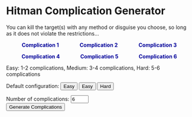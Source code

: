 <style>
.complication-list {
	display: flex;
	flex-direction: row;
	justify-content: space-around;
	margin: 1em;
}
.complication-list>* {
	padding: 0 15px;
	font-weight: bold;
	color: #000099;
}
</style>

<h1>Hitman Complication Generator</h1>

<p>You can kill the target(s) with any method or disguise you choose, so long as it does not violate the restrictions...</p>

<div class="complication-list">
	<div id="complication1">Complication 1</div>
	<div id="complication2">Complication 2</div>
	<div id="complication3">Complication 3</div>
</div>

<div class="complication-list">
	<div id="complication4">Complication 4</div>
	<div id="complication5">Complication 5</div>
	<div id="complication6">Complication 6</div>
</div>

<p>Easy: 1-2 complications, Medium: 3-4 complications, Hard: 5-6 complications</p>

Default configuration: <button id="easy" onclick="setComplicationCount(2)">Easy</button> <button id="medium" onclick="setComplicationCount(4)">Easy</button> <button id="hard" onclick="setComplicationCount(6)">Hard</button>

Number of complications: <input id="complicationCount" type="number" value="6" min="1" max="6" onchange="generate()"><br>
<button onclick="generate()">Generate Complications</button>


<script>
const complications = [
	'Default Loadout (ICA19, Fibre Wire, Coins)',
	'Default Start',
	'Disguise Start Only',
	'Suit Start Only',
	'Suit Only',
	'Free Disguises Only',
	'No Free Disguises (disguise start ok)',
	'No KOs',
	'No Target KOs (live kills only)',
	'No Shooting',
	'No Emetics',
	'No Dart Guns',
	'No Falling Objects',
	'No Propane',
	'No Silenced Guns',
	'No Body Dumping',
	'No Explosions',
	'No Ladder or Pipe Climbing (vaulting, ledge shimmy etc. is ok)',
	'No Item Throwing',
	'No Tasers or EMP',
	'Loadout: Explosive Items Only (weapon slot still allowed)',
	'Loadout: \'Legal\' Items Only',
];
const complicationEls = [
	document.getElementById('complication1'),
	document.getElementById('complication2'),
	document.getElementById('complication3'),
	document.getElementById('complication4'),
	document.getElementById('complication5'),
	document.getElementById('complication6'),
];

function getRandomComplication() {
	return complications[Math.floor(Math.random() * complications.length)];
}

function generate() {
	const count = getComplicationCount();
	const choices = complications;
	const picks = complications
		.map((value) => ({ value, sort: Math.random() }))
		.sort((a, b) => a.sort - b.sort)
		.map(({ value }) => value)
		.slice(0, count);
	
	for (let i = 0; i < picks.length; ++i) {
		complicationEls[i].textContent = picks[i];
	}
	for (; i < complicationEls.length; ++i) {
		complicationEls[i].textContent = '';
	}
}
	
function setComplicationCount(number) {
	const complicationCount = document.getElementById('complicationCount');
	complicationCount.value = number;
}
	
function getComplicationCount() {
	return parseInt(document.getElementById('complicationCount').value);
}

generate();
</script>
